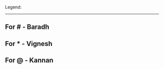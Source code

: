 Legend:

-------------------------------------------------------------------
For #  - Baradh
-------------------------------------------------------------------
For *  - Vignesh
-------------------------------------------------------------------
For @ - Kannan
-------------------------------------------------------------------
